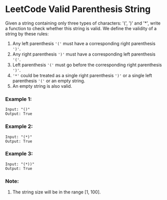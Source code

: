# LeetCode Valid Parenthesis String
Given a string containing only three types of characters: '(', ')' and '*', write a function to check whether this string is valid. We define the validity of a string by these rules:

1. Any left parenthesis `'('` must have a corresponding right parenthesis `')'`.
2. Any right parenthesis `')'` must have a corresponding left parenthesis `'('`.
3. Left parenthesis `'('` must go before the corresponding right parenthesis `')'`.
4. `'*'` could be treated as a single right parenthesis `')'` or a single left parenthesis `'('` or an empty string.
5. An empty string is also valid.

### Example 1:
```
Input: "()"
Output: True
```

### Example 2:
```
Input: "(*)"
Output: True
```

### Example 3:
```
Input: "(*))"
Output: True
```

### Note:
1. The string size will be in the range [1, 100].